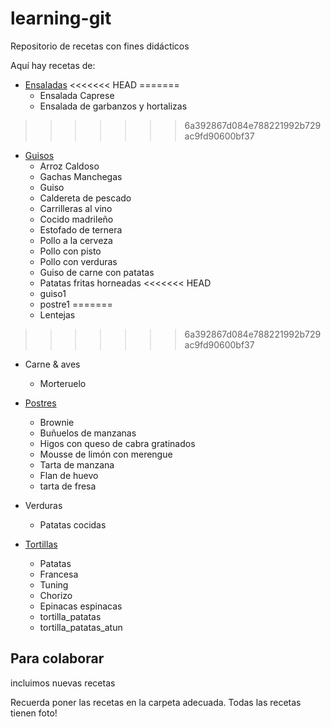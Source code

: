 ﻿# learning-git
Repositorio de recetas con fines didácticos

Aquí hay recetas de:

* [Ensaladas](Ensaladas/)
<<<<<<< HEAD
=======
	- Ensalada Caprese
	- Ensalada de garbanzos y hortalizas
>>>>>>> 6a392867d084e788221992b729ac9fd90600bf37

* [Guisos](Guisos/)
	- Arroz Caldoso
	- Gachas Manchegas
	- Guiso
	- Caldereta de pescado
	- Carrilleras al vino
	- Cocido madrileño
	- Estofado de ternera
	- Pollo a la cerveza
	- Pollo con pisto
	- Pollo con verduras 
	- Guiso de carne con patatas  
	- Patatas fritas horneadas
<<<<<<< HEAD
	- guiso1
	- postre1
=======
	- Lentejas
>>>>>>> 6a392867d084e788221992b729ac9fd90600bf37

* Carne & aves
	- Morteruelo

* [Postres](Postres/)
	- Brownie
	- Buñuelos de manzanas
	- Higos con queso de cabra gratinados
	- Mousse de limón con merengue
	- Tarta de manzana
  	- Flan de huevo
	- tarta de fresa	

* Verduras
	- Patatas cocidas

* [Tortillas](Tortillas/)
	- Patatas 
	- Francesa
	- Tuning
	- Chorizo
	- Epinacas espinacas
	- tortilla_patatas
	- tortilla_patatas_atun  

Para colaborar
--------------

incluimos nuevas recetas

Recuerda poner las recetas en la carpeta adecuada.
Todas las recetas tienen foto!
